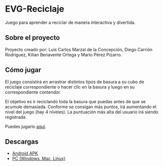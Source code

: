 # EVG-Reciclaje

Juego para aprender a reciclar de manera interactiva y divertida.

## Sobre el proyecto

Proyecto creado por: Luis Carlos Marzal de la Concepción, Diego Carrión Rodríguez, Kilian Benavente Ortega y Mario Pérez Pizarro.

## Cómo jugar

El juego consistirá en arrastrar distintos tipos de basura a su cubo de reciclaje correspondiente 
o hacer clic en la basura y luego en su correspondiente contendor.

El objetivo es ir reciclando toda la basura que puedas antes de que se acumule demasiada.
Conforme se consigan más puntos, irá aumentando el nivel del juego (hay 4 niveles). La puntuación más alta del usuario
irá siendo registrada.

Puedes jugarlo [aquí](https://mrluisc15.github.io/EVG-Reciclaje-Test/).

## Descargas

- [Android APK](ReciclajeEVG.apk)
- [PC (Windows, Mac, Linux)](https://appmaker.xyz/web2desk/download/xp7r8etUQXxO3Q2KvyWi)
